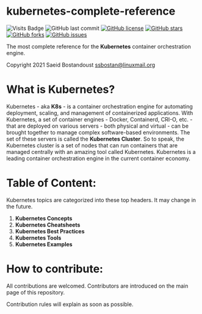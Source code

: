 # kubernetes-complete-reference

![Visits Badge](https://badges.pufler.dev/visits/ssbostan/kubernetes-complete-reference)
![GitHub last commit](https://img.shields.io/github/last-commit/ssbostan/kubernetes-complete-reference)
[![GitHub license](https://img.shields.io/github/license/ssbostan/kubernetes-complete-reference)](https://github.com/ssbostan/kubernetes-complete-reference/blob/master/LICENSE)
[![GitHub stars](https://img.shields.io/github/stars/ssbostan/kubernetes-complete-reference)](https://github.com/ssbostan/kubernetes-complete-reference/stargazers)
[![GitHub forks](https://img.shields.io/github/forks/ssbostan/kubernetes-complete-reference)](https://github.com/ssbostan/kubernetes-complete-reference/network)
[![GitHub issues](https://img.shields.io/github/issues/ssbostan/kubernetes-complete-reference)](https://github.com/ssbostan/kubernetes-complete-reference/issues)

The most complete reference for the **Kubernetes** container orchestration engine.

Copyright 2021 Saeid Bostandoust <ssbostan@linuxmail.org>

# What is Kubernetes?

Kubernetes - aka **K8s** - is a container orchestration engine for automating deployment, scaling, and management of containerized applications. With Kubernetes, a set of container engines - Docker, Containerd, CRI-O, etc. - that are deployed on various servers - both physical and virtual - can be brought together to manage complex software-based environments. The set of these servers is called the **Kubernetes Cluster**. So to speak, the Kubernetes cluster is a set of nodes that can run containers that are managed centrally with an amazing tool called Kubernetes. Kubernetes is a leading container orchestration engine in the current container economy.

# Table of Content:

Kubernetes topics are categorized into these top headers. It may change in the future.

 1. **Kubernetes Concepts**
 2. **Kubernetes Cheatsheets**
 3. **Kubernetes Best Practices**
 4. **Kubernetes Tools**
 5. **Kubernetes Examples**

# How to contribute:

All contributions are welcomed. Contributors are introduced on the main page of this repository.

Contribution rules will explain as soon as possible.
